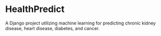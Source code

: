# HealthPredict
A Django project utilizing machine learning for predicting chronic kidney disease, heart disease, diabetes, and cancer.
